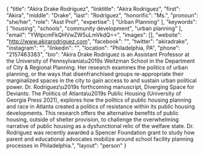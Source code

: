 {
  "title": "Akira Drake Rodriguez",
  "linktitle": "Akira Rodriguez",
  "first": "Akira",
  "middle": "Drake",
  "last": "Rodriguez",
  "honorific": "Ms.",
  "pronoun": "she/her",
  "role": "Asst Prof",
  "expertise": [
    "Urban Planning"
  ],
  "keywords": [
    "housing",
    "schools",
    "community development",
    "urban planning"
  ],
  "email": "YWtpcmFkQHVwZW5uLmVkdQ==",
  "images": [],
  "website": "http://www.akirarodriguez.com",
  "facebook": "",
  "twitter": "akiradrake",
  "instagram": "",
  "linkedin": "",
  "location": "Philadelphia, PA",
  "phone": "2157463383",
  "bio": "Akira Drake Rodriguez is an Assistant Professor at the University of Pennsylvania\u2019s Weitzman School in the Department of City & Regional Planning.  Her research examines the politics of urban planning, or the ways that disenfranchised groups re-appropriate their marginalized spaces in the city to gain access to and sustain urban political power. Dr. Rodriguez\u2019s forthcoming manuscript, Diverging Space for Deviants: The Politics of Atlanta\u2019s Public Housing (University of Georgia Press 2021), explores how the politics of public housing planning and race in Atlanta created a politics of resistance within its public housing developments.  This research offers the alternative benefits of public housing, outside of shelter provision, to challenge the overwhelming narrative of public housing as a dysfunctional relic of the welfare state. Dr. Rodriguez was recently awarded a Spencer Foundation grant to study how parent and educational advocates mobilize around school facility planning processes in Philadelphia.",
  "layout": "person"
}